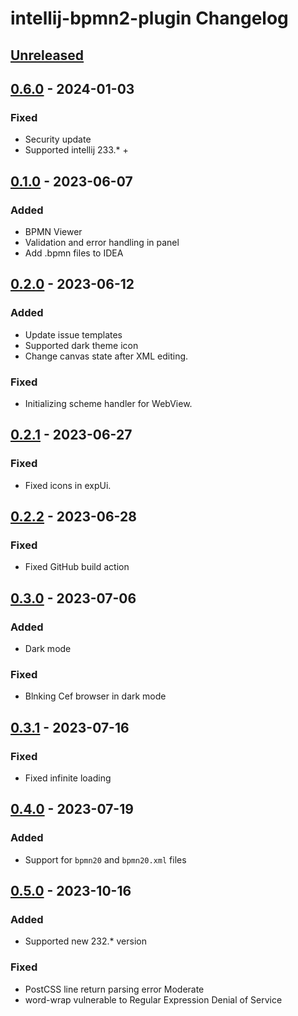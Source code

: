<!-- Keep a Changelog guide -> https://keepachangelog.com -->

# intellij-bpmn2-plugin Changelog

## [Unreleased]

## [0.6.0] - 2024-01-03

### Fixed
- Security update
- Supported intellij 233.* +

## [0.1.0] - 2023-06-07

### Added
- BPMN Viewer
- Validation and error handling in panel
- Add .bpmn files to IDEA

## [0.2.0] - 2023-06-12

### Added
- Update issue templates
- Supported dark theme icon
- Change canvas state after XML editing.

### Fixed
- Initializing scheme handler for WebView.

## [0.2.1] - 2023-06-27

### Fixed
- Fixed icons in expUi.

## [0.2.2] - 2023-06-28

### Fixed
- Fixed GitHub build action

## [0.3.0] - 2023-07-06

### Added
- Dark mode

### Fixed
- Blnking Cef browser in dark mode

## [0.3.1] - 2023-07-16

### Fixed
- Fixed infinite loading

## [0.4.0] - 2023-07-19

### Added
- Support for `bpmn20` and `bpmn20.xml` files

## [0.5.0] - 2023-10-16

### Added
- Supported new 232.* version

### Fixed
- PostCSS line return parsing error Moderate
- word-wrap vulnerable to Regular Expression Denial of Service

[Unreleased]: https://github.com/shlaikov/intellij-bpmn2-plugin/compare/v0.6.0...HEAD
[0.6.0]: https://github.com/shlaikov/intellij-bpmn2-plugin/compare/v0.1.0...v0.6.0
[0.5.0]: https://github.com/shlaikov/intellij-bpmn2-plugin/compare/v0.1.0...v0.5.0
[0.4.0]: https://github.com/shlaikov/intellij-bpmn2-plugin/commits/v0.4.0
[0.3.1]: https://github.com/shlaikov/intellij-bpmn2-plugin/compare/v0.4.0...v0.3.1
[0.3.0]: https://github.com/shlaikov/intellij-bpmn2-plugin/compare/v0.3.1...v0.3.0
[0.2.2]: https://github.com/shlaikov/intellij-bpmn2-plugin/compare/v0.3.0...v0.2.2
[0.2.1]: https://github.com/shlaikov/intellij-bpmn2-plugin/compare/v0.2.2...v0.2.1
[0.2.0]: https://github.com/shlaikov/intellij-bpmn2-plugin/compare/v0.2.1...v0.2.0
[0.1.0]: https://github.com/shlaikov/intellij-bpmn2-plugin/compare/v0.2.0...v0.1.0
